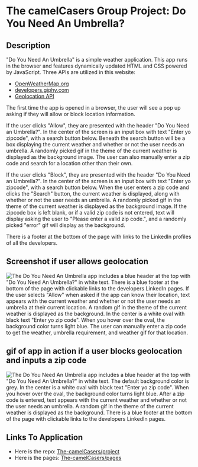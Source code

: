 # The camelCasers Group Project: Do You Need An Umbrella?

## Description

"Do You Need An Umbrella" is a simple weather application. This app runs in the browser and features dynamically updated HTML and CSS powered by JavaScript. Three APIs are utilized in this website:

- [OpenWeatherMap.org](https://openweathermap.org/api)
- [developers.giphy.com](https://developers.giphy.com/)
- [Geolocation API](https://developer.mozilla.org/en-US/docs/Web/API/Geolocation_API)

The first time the app is opened in a browser, the user will see a pop up asking if they will allow or block location information.

If the user clicks "Allow", they are presented with the header "Do You Need an Umbrella?". In the center of the screen is an input box with text "Enter yo zipcode", with a search button below. Beneath the search button will be a box displaying the current weather and whether or not the user needs an umbrella. A randomly picked gif in the theme of the current weather is displayed as the background image. The user can also manually enter a zip code and search for a location other than their own.

If the user clicks "Block", they are presented with the header "Do You Need an Umbrella?". In the center of the screen is an input box with text "Enter yo zipcode", with a search button below. When the user enters a zip code and clicks the "Search" button, the current weather is displayed, along with whether or not the user needs an umbrella. A randomly picked gif in the theme of the current weather is displayed as the background image. If the zipcode box is left blank, or if a valid zip code is not entered, text will display asking the user to "Please enter a valid zip code.", and a randomly picked "error" gif will display as the background.

There is a footer at the bottom of the page with links to the LinkedIn profiles of all the developers.

## Screenshot if user allows geolocation

![The Do You Need An Umbrella app includes a blue header at the top with "Do You Need An Umbrella?" in white text.  There is a blue footer at the bottom of the page with clickable links to the developers LinkedIn pages.  If the user selects "Allow" when asked if the app can know their location, text appears with the current weather and whether or not the user needs an umbrella at their current location.  A random gif in the theme of the current weather is displayed as the background.  In the center is a white oval with black text "Enter yo zip code".  When you hover over the oval, the background color turns light blue.  The user can manually enter a zip code to get the weather, umbrella requirement, and weather gif for that location.](./assets/img/geolocation_ss.png)

## gif of app in action if a user blocks geolocation and inputs a zip code

![The Do You Need An Umbrella app includes a blue header at the top with "Do You Need An Umbrella?" in white text.  The default background color is grey.  In the center is a white oval with black text "Enter yo zip code".  When you hover over the oval, the background color turns light blue.  After a zip code is entered, text appears with the current weather and whether or not the user needs an umbrella.  A random gif in the theme of the current weather is displayed as the background.  There is a blue footer at the bottom of the page with clickable links to the developers LinkedIn pages.](./assets/img/DoYouNeedanUmbrella.gif)

## Links To Application

- Here is the repo: [The-camelCasers/project](https://github.com/The-camelCasers/project)
- Here is the pages: [The-camelCasers/pages](https://the-camelcasers.github.io/project/)
